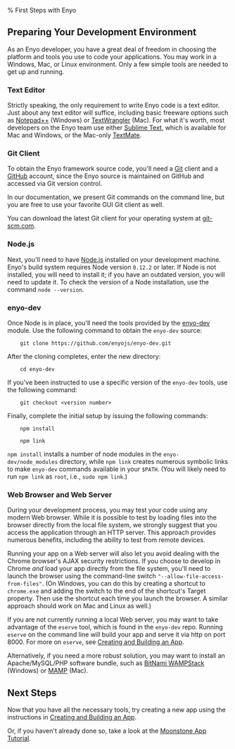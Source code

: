 % First Steps with Enyo

## Preparing Your Development Environment

As an Enyo developer, you have a great deal of freedom in choosing the platform
and tools you use to code your applications.  You may work in a Windows, Mac, or
Linux environment.  Only a few simple tools are needed to get up and running.

### Text Editor

Strictly speaking, the only requirement to write Enyo code is a text editor.
Just about any text editor will suffice, including basic freeware options such
as [Notepad++](http://notepad-plus-plus.org/) (Windows) or
[TextWrangler](http://www.barebones.com/products/textwrangler/) (Mac).  For what
it's worth, most developers on the Enyo team use either [Sublime
Text](http://www.sublimetext.com/), which is available for Mac and Windows, or
the Mac-only [TextMate](http://macromates.com/).

### Git Client

To obtain the Enyo framework source code, you'll need a [Git](https://git-scm.com)
client and a [GitHub](https://github.com) account, since the Enyo source is
maintained on GitHub and accessed via Git version control.

In our documentation, we present Git commands on the command line, but you are
free to use your favorite GUI Git client as well.

You can download the latest Git client for your operating system at
[git-scm.com](http://git-scm.com/downloads).

### Node.js

Next, you'll need to have [Node.js](http://nodejs.org) installed on your
development machine.  Enyo's build system requires Node version `0.12.2` or
later.  If Node is not installed, you will need to install it; if you have an
outdated version, you will need to update it.  To check the version of a Node
installation, use the command `node --version`.

### enyo-dev

Once Node is in place, you'll need the tools provided by the
[enyo-dev](https://github.com/enyojs/enyo-dev) module.  Use the following
command to obtain the `enyo-dev` source:

```
    git clone https://github.com/enyojs/enyo-dev.git
```

After the cloning completes, enter the new directory:

```
    cd enyo-dev
```

If you've been instructed to use a specific version of the `enyo-dev` tools,
use the following command:

```
    git checkout <version number>
```

Finally, complete the initial setup by issuing the following commands:

```
    npm install

    npm link
```

`npm install` installs a number of node modules in the `enyo-dev/node_modules`
directory, while `npm link` creates numerous symbolic links to make `enyo-dev`
commands available in your `$PATH`.  (You will likely need to run `npm link` as
`root`, i.e., `sudo npm link`.)

### Web Browser and Web Server

During your development process, you may test your code using any modern Web
browser.  While it is possible to test by loading files into the browser
directly from the local file system, we strongly suggest that you access the
application through an HTTP server.  This approach provides numerous benefits,
including the ability to test from remote devices.

Running your app on a Web server will also let you avoid dealing with the Chrome
browser's AJAX security restrictions.  If you choose to develop in Chrome *and*
load your app directly from the file system, you'll need to launch the browser
using the command-line switch `"--allow-file-access-from-files"`.  (On Windows,
you can do this by creating a shortcut to `chrome.exe` and adding the switch to
the end of the shortcut's Target property.  Then use the shortcut each time you
launch the browser.  A similar approach should work on Mac and Linux as well.)

If you are not currently running a local Web server, you may want to take
advantage of the `eserve` tool, which is found in the `enyo-dev` repo.  Running
`eserve` on the command line will build your app and serve it via http on port
8000.  For more on `eserve`, see [Creating and Building an
App](creating-and-building-an-app.html).

Alternatively, if you need a more robust solution, you may want to install an
Apache/MySQL/PHP software bundle, such as [BitNami
WAMPStack](http://bitnami.org/stack/wampstack) (Windows) or
[MAMP](http://www.mamp.info/en/index.html) (Mac).

## Next Steps

Now that you have all the necessary tools, try creating a new app using the
instructions in [Creating and Building an App](creating-and-building-an-app.html).

Or, if you haven't already done so, take a look at the [Moonstone App
Tutorial](moonstone-app-tutorial.html).
